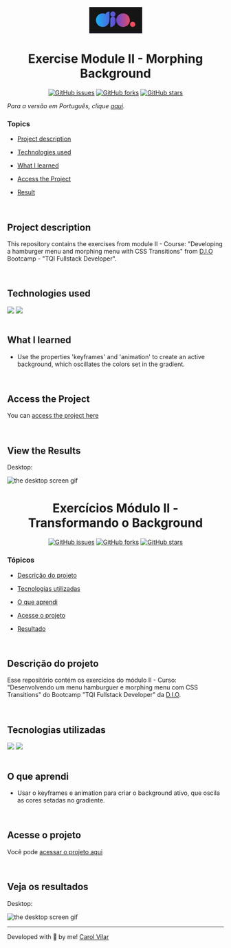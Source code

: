<div align='center'> <img src="./assets/logo-dio.jpg" alt="the company logo"> </div>

<h1 align='center'> Exercise Module II - Morphing Background </h1>

<div align='center'>
  <a href="https://github.com/Caroline-Barbosa-Vilar/dio-morphing-background-transition/issues"><img alt="GitHub issues" src="https://img.shields.io/github/issues/Caroline-Barbosa-Vilar/dio-morphing-background-transition"></a>
  <a href="https://github.com/Caroline-Barbosa-Vilar/dio-morphing-background-transition/network"><img alt="GitHub forks" src="https://img.shields.io/github/forks/Caroline-Barbosa-Vilar/dio-morphing-background-transition"></a>
  <a href="https://github.com/Caroline-Barbosa-Vilar/dio-morphing-background-transition/stargazers"><img alt="GitHub stars" src="https://img.shields.io/github/stars/Caroline-Barbosa-Vilar/dio-morphing-background-transition"></a> 
</div>

_Para a versão em Português, clique [aqui](#portuguese)._ 

### Topics

- [Project description](#project-description)

- [Technologies used](#technologies-used)

- [What I learned](#what-I-learned)

- [Access the Project](#access-the-project)

- [Result](#result) 

<br>

## Project description

<p align="justify">

This repository contains the exercises from module II - Course: "Developing a hamburger menu and morphing menu with CSS Transitions" from [D.I.O](https://www.dio.me/en) Bootcamp - "TQI Fullstack Developer".

</p>

<br>

## Technologies used

<div>
  <img src="https://img.shields.io/badge/HTML5-E34F26?style=for-the-badge&logo=html5&logoColor=white">
  <img src="https://img.shields.io/badge/CSS3-1572B6?style=for-the-badge&logo=css3&logoColor=white">
</div>

<br>

## What I learned

- Use the properties 'keyframes' and 'animation' to create an active background, which oscillates the colors set in the gradient.

<br>

## Access the Project

You can [access the project here](https://caroline-barbosa-vilar.github.io/dio-morphing-background-transition/) 

<br>

## View the Results

Desktop:

<img src=".assets/background-morphing-dio-screen.gif" alt="the desktop screen gif">

<br>

<div id="portuguese">


<h1 align='center'> Exercícios Módulo II - Transformando o Background </h1>

<div align='center'>
  <a href="https://github.com/Caroline-Barbosa-Vilar/dio-morphing-background-transition/issues"><img alt="GitHub issues" src="https://img.shields.io/github/issues/Caroline-Barbosa-Vilar/dio-morphing-background-transition"></a>
  <a href="https://github.com/Caroline-Barbosa-Vilar/dio-morphing-background-transition/network"><img alt="GitHub forks" src="https://img.shields.io/github/forks/Caroline-Barbosa-Vilar/dio-morphing-background-transition"></a>
  <a href="https://github.com/Caroline-Barbosa-Vilar/dio-morphing-background-transition/stargazers"><img alt="GitHub stars" src="https://img.shields.io/github/stars/Caroline-Barbosa-Vilar/dio-morphing-background-transition"></a> 
</div>


### Tópicos 

- [Descrição do projeto](#descrição-do-projeto)

- [Tecnologias utilizadas](#tecnologias-utilizadas)

- [O que aprendi](#o-que-aprendi) 
  
- [Acesse o projeto](#acesse-o-projeto)

- [Resultado](#resultado)

<br>

## Descrição do projeto 

<p align="justify">

Esse repositório contém os exercícios do módulo II - Curso: "Desenvolvendo um menu hamburguer e morphing menu com CSS Transitions" do Bootcamp "TQI Fullstack Developer" da [D.I.O](https://www.dio.me/en). 

</p>

<br>
  
## Tecnologias utilizadas

<div>
  <img src="https://img.shields.io/badge/HTML5-E34F26?style=for-the-badge&logo=html5&logoColor=white">
  <img src="https://img.shields.io/badge/CSS3-1572B6?style=for-the-badge&logo=css3&logoColor=white">
</div>

<br>  
  
## O que aprendi

- Usar o keyframes e animation para criar o background ativo, que oscila as cores setadas no gradiente.

<br>
  
## Acesse o projeto
  
Você pode [acessar o projeto aqui](https://caroline-barbosa-vilar.github.io/dio-morphing-background-transition/)

<br>

## Veja os resultados

Desktop:

<img src=".assets/background-morphing-dio-screen.gif" alt="the desktop screen gif">

<br>
  
<hr>

Developed with 🧡 by me!  [Carol Vilar](https://www.linkedin.com/in/carolinebarbosavilar/)
